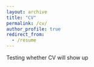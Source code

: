 ```yaml
---
layout: archive
title: "CV"
permalink: /cv/
author_profile: true
redirect_from:
  - /resume
---
```



Testing whether CV will show up

